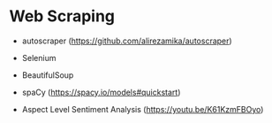 # Web Scraping
- autoscraper (https://github.com/alirezamika/autoscraper)
- Selenium
- BeautifulSoup
- spaCy (https://spacy.io/models#quickstart)

- Aspect Level Sentiment Analysis (https://youtu.be/K61KzmFBOyo)

